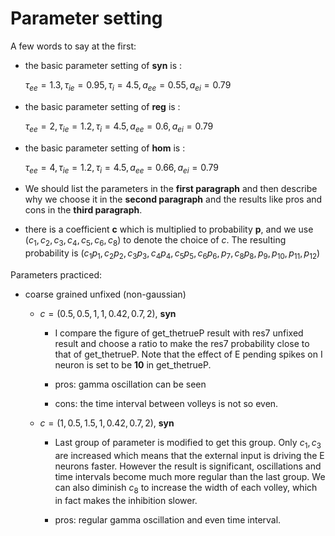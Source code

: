 # Parameter setting

A few words to say at the first:

+ the basic parameter setting of **syn** is : 

  $\tau_{ee}=1.3, \tau_{ie}=0.95, \tau_{i}=4.5, a_{ee}=0.55, a_{ei}=0.79$

+ the basic parameter setting of **reg** is :

  $\tau_{ee}=2, \tau_{ie}=1.2, \tau_{i}=4.5, a_{ee}=0.6, a_{ei}=0.79$

+ the basic parameter setting of **hom** is :

  $\tau_{ee}=4, \tau_{ie}=1.2, \tau_{i}=4.5, a_{ee}=0.66, a_{ei}=0.79$ 

+ We should list the parameters in the **first paragraph** and then describe why we choose it in the **second paragraph** and the results like pros and cons in the **third paragraph**. 

+ there is a coefficient $\textbf{c}$ which is multiplied to probability $\textbf{p}$, and we use $(c_1,c_2,c_3,c_4,c_5,c_6,c_8)$ to denote the choice of $c$. The resulting probability is $(c_1p_1,c_2p_2,c_3p_3,c_4p_4,c_5p_5,c_6p_6,p_7,c_8p_8,p_9,p_{10},p_{11},p_{12})$ 



Parameters practiced:

+ coarse grained unfixed (non-gaussian)

  + $c=(0.5,0.5,1,1,0.42,0.7,2)$, **syn**

    + I compare the figure of get_thetrueP result with res7 unfixed result and choose a ratio to make the res7 probability close to that of get_thetrueP. Note that the effect of E pending spikes on I neuron is set to be **10** in get_thetrueP.  

    + pros: gamma oscillation can be seen 

    + cons: the time interval between volleys is not so even.

  + $c=(1,0.5,1.5,1,0.42,0.7,2)$, **syn**

    + Last group of parameter is modified to get this group.  Only $c_1,c_3$ are increased which means that the external input is driving the E neurons faster. However the result is significant, oscillations and time intervals become much more regular than the last group. We can also diminish $c_8$ to increase the width of each volley, which in fact makes the inhibition slower.

    + pros: regular gamma oscillation and even time interval.

      

  
